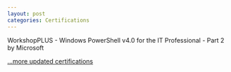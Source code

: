 ```yaml
---
layout: post
categories: Certifications
---
```

WorkshopPLUS - Windows PowerShell v4.0 for the IT
Professional - Part 2 by Microsoft

[...more updated certifications](https://www.credly.com/users/kam-salisbury/badges)
